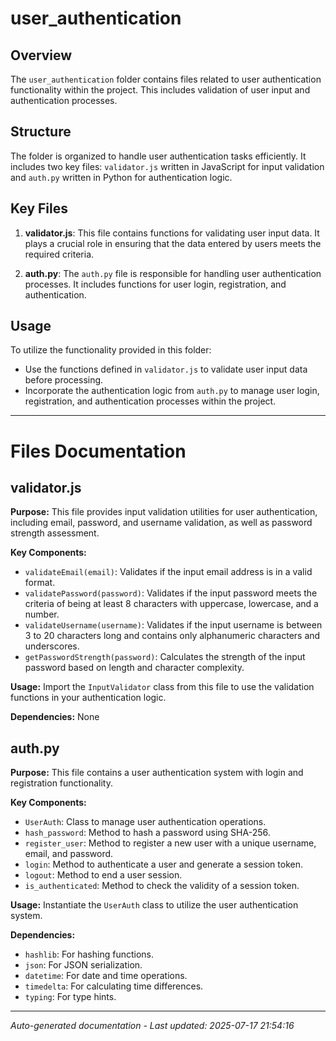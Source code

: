 # user_authentication

## Overview
The `user_authentication` folder contains files related to user authentication functionality within the project. This includes validation of user input and authentication processes.

## Structure
The folder is organized to handle user authentication tasks efficiently. It includes two key files: `validator.js` written in JavaScript for input validation and `auth.py` written in Python for authentication logic.

## Key Files
1. **validator.js**: This file contains functions for validating user input data. It plays a crucial role in ensuring that the data entered by users meets the required criteria.
   
2. **auth.py**: The `auth.py` file is responsible for handling user authentication processes. It includes functions for user login, registration, and authentication.

## Usage
To utilize the functionality provided in this folder:
- Use the functions defined in `validator.js` to validate user input data before processing.
- Incorporate the authentication logic from `auth.py` to manage user login, registration, and authentication processes within the project.

---

# Files Documentation

## validator.js

**Purpose:** This file provides input validation utilities for user authentication, including email, password, and username validation, as well as password strength assessment.

**Key Components:**
- `validateEmail(email)`: Validates if the input email address is in a valid format.
- `validatePassword(password)`: Validates if the input password meets the criteria of being at least 8 characters with uppercase, lowercase, and a number.
- `validateUsername(username)`: Validates if the input username is between 3 to 20 characters long and contains only alphanumeric characters and underscores.
- `getPasswordStrength(password)`: Calculates the strength of the input password based on length and character complexity.

**Usage:** Import the `InputValidator` class from this file to use the validation functions in your authentication logic.

**Dependencies:** None

## auth.py

**Purpose:** This file contains a user authentication system with login and registration functionality.

**Key Components:**
- `UserAuth`: Class to manage user authentication operations.
- `hash_password`: Method to hash a password using SHA-256.
- `register_user`: Method to register a new user with a unique username, email, and password.
- `login`: Method to authenticate a user and generate a session token.
- `logout`: Method to end a user session.
- `is_authenticated`: Method to check the validity of a session token.

**Usage:** Instantiate the `UserAuth` class to utilize the user authentication system.

**Dependencies:** 
- `hashlib`: For hashing functions.
- `json`: For JSON serialization.
- `datetime`: For date and time operations.
- `timedelta`: For calculating time differences.
- `typing`: For type hints.

---
*Auto-generated documentation - Last updated: 2025-07-17 21:54:16*
